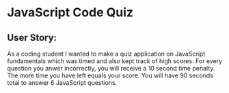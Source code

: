 <h1>JavaScript Code Quiz</h1>

<h2> User Story:</h2>
<p> As a coding student I wanted to make a quiz application on JavaScript fundamentals which was timed and also kept track of high scores. For every question you anwer incorrectly, you will receive a 10 second time penalty. The more time you have left equals your score. You will have 90 seconds total to answer 6 JavaScript questions.</p>  
